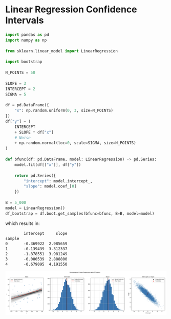 # Linear Regression Confidence Intervals

```python 
import pandas as pd
import numpy as np

from sklearn.linear_model import LinearRegression 

import bootstrap

N_POINTS = 50

SLOPE = 3
INTERCEPT = 2
SIGMA = 5

df = pd.DataFrame({
    "x": np.random.uniform(0, 3, size=N_POINTS)
})
df["y"] = (
    INTERCEPT 
    + SLOPE * df["x"] 
    # Noise
    + np.random.normal(loc=0, scale=SIGMA, size=N_POINTS)
)

def bfunc(df: pd.DataFrame, model: LinearRegression) -> pd.Series: 
    model.fit(df[["x"]], df["y"])

    return pd.Series({
        "intercept": model.intercept_, 
        "slope": model.coef_[0]
    })

B = 5_000
model = LinearRegression()
df_bootstrap = df.boot.get_samples(bfunc=bfunc, B=B, model=model)
```

which results in:

```text
        intercept     slope
sample                     
0       -0.369922  2.985659
1       -0.139439  3.312337
2       -1.878551  3.981249
3       -0.080539  2.888800
4       -0.679095  4.191550
```

![Bootstrapped Regression](./../images/bootstrapped-regression.png)